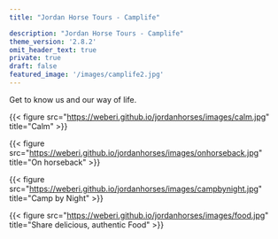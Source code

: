 ```yaml
---
title: "Jordan Horse Tours - Camplife"

description: "Jordan Horse Tours - Camplife"
theme_version: '2.8.2'
omit_header_text: true
private: true
draft: false
featured_image: '/images/camplife2.jpg'
---
```




Get to know us and our way of life.


{{< figure src="https://weberi.github.io/jordanhorses/images/calm.jpg" title="Calm" >}}

{{< figure src="https://weberi.github.io/jordanhorses/images/onhorseback.jpg" title="On horseback" >}}

{{< figure src="https://weberi.github.io/jordanhorses/images/campbynight.jpg" title="Camp by Night" >}}

{{< figure src="https://weberi.github.io/jordanhorses/images/food.jpg" title="Share delicious, authentic Food" >}}
